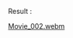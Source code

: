 Result :

[Movie_002.webm](https://github.com/user-attachments/assets/3322052a-f104-4561-94b6-33c5bcbdf405)
